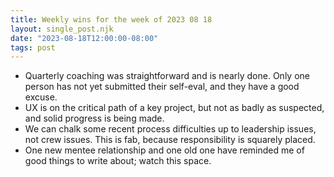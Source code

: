 ```yaml
---
title: Weekly wins for the week of 2023 08 18
layout: single_post.njk
date: "2023-08-18T12:00:00-08:00"
tags: post
---
```

- Quarterly coaching was straightforward and is nearly done. Only one person has not yet submitted their self-eval, and they have a good excuse.
- UX is on the critical path of a key project, but not as badly as suspected, and solid progress is being made.
- We can chalk some recent process difficulties up to leadership issues, not crew issues. This is fab, because responsibility is squarely placed.
- One new mentee relationship and one old one have reminded me of good things to write about; watch this space.
